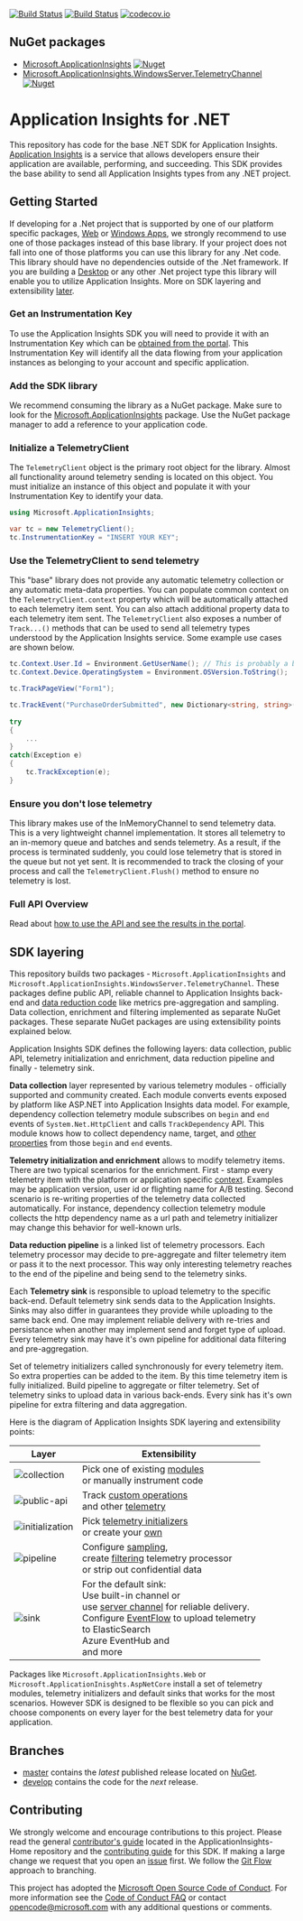 [![Build Status](https://mseng.visualstudio.com/AppInsights/_apis/build/status/ChuckNorris/AI-BaseSDK-develop-linux?branchName=develop)](https://mseng.visualstudio.com/AppInsights/_build/latest?definitionId=6237?branchName=develop)
[![Build Status](https://mseng.visualstudio.com/AppInsights/_apis/build/status/ChuckNorris/AI-BaseSDK-GitHub-Master?branchName=develop)](https://mseng.visualstudio.com/AppInsights/_build/latest?definitionId=1822?branchName=develop)
[![codecov.io](https://codecov.io/github/Microsoft/ApplicationInsights-dotnet/coverage.svg?branch=develop)](https://codecov.io/github/Microsoft/ApplicationInsights-dotnet?branch=develop)

## NuGet packages

- [Microsoft.ApplicationInsights](https://www.nuget.org/packages/Microsoft.ApplicationInsights/)
[![Nuget](https://img.shields.io/nuget/vpre/Microsoft.ApplicationInsights.svg)](https://www.nuget.org/packages/Microsoft.ApplicationInsights/)
- [Microsoft.ApplicationInsights.WindowsServer.TelemetryChannel](https://www.nuget.org/packages/Microsoft.ApplicationInsights.WindowsServer.TelemetryChannel)
[![Nuget](https://img.shields.io/nuget/vpre/Microsoft.ApplicationInsights.WindowsServer.TelemetryChannel.svg)](https://www.nuget.org/packages/Microsoft.ApplicationInsights.WindowsServer.TelemetryChannel/)

# Application Insights for .NET

This repository has code for the base .NET SDK for Application Insights. [Application Insights][AILandingPage] is a service that allows developers ensure their application are available, performing, and succeeding. This SDK provides the base ability to send all Application Insights types from any .NET project. 

## Getting Started

If developing for a .Net project that is supported by one of our platform specific packages, [Web][WebGetStarted] or [Windows Apps][WinAppGetStarted], we strongly recommend to use one of those packages instead of this base library. If your project does not fall into one of those platforms you can use this library for any .Net code. This library should have no dependencies outside of the .Net framework. If you are building a [Desktop][DesktopGetStarted] or any other .Net project type this library will enable you to utilize Application Insights. More on SDK layering and extensibility [later](#sdk-layering).

### Get an Instrumentation Key

To use the Application Insights SDK you will need to provide it with an Instrumentation Key which can be [obtained from the portal][AIKey]. This Instrumentation Key will identify all the data flowing from your application instances as belonging to your account and specific application.

### Add the SDK library

We recommend consuming the library as a NuGet package. Make sure to look for the [Microsoft.ApplicationInsights][NuGetCore] package. Use the NuGet package manager to add a reference to your application code. 

### Initialize a TelemetryClient

The `TelemetryClient` object is the primary root object for the library. Almost all functionality around telemetry sending is located on this object. You must initialize an instance of this object and populate it with your Instrumentation Key to identify your data.

```C#
using Microsoft.ApplicationInsights;

var tc = new TelemetryClient();
tc.InstrumentationKey = "INSERT YOUR KEY";
```

### Use the TelemetryClient to send telemetry

This "base" library does not provide any automatic telemetry collection or any automatic meta-data properties. You can populate common context on the `TelemetryClient.context` property which will be automatically attached to each telemetry item sent. You can also attach additional property data to each telemetry item sent. The `TelemetryClient` also exposes a number of `Track...()` methods that can be used to send all telemetry types understood by the Application Insights service. Some example use cases are shown below.

```C#
tc.Context.User.Id = Environment.GetUserName(); // This is probably a bad idea from a PII perspective.
tc.Context.Device.OperatingSystem = Environment.OSVersion.ToString();

tc.TrackPageView("Form1");

tc.TrackEvent("PurchaseOrderSubmitted", new Dictionary<string, string>() { {"CouponCode", "JULY2015" } }, new Dictionary<string, double>() { {"OrderTotal", 68.99 }, {"ItemsOrdered", 5} });
	
try
{
	...
}
catch(Exception e)
{
	tc.TrackException(e);
}
``` 

### Ensure you don't lose telemetry

This library makes use of the InMemoryChannel to send telemetry data. This is a very lightweight channel implementation. It stores all telemetry to an in-memory queue and batches and sends telemetry. As a result, if the process is terminated suddenly, you could lose telemetry that is stored in the queue but not yet sent. It is recommended to track the closing of your process and call the `TelemetryClient.Flush()` method to ensure no telemetry is lost.

### Full API Overview

Read about [how to use the API and see the results in the portal][api-overview].

## SDK layering

This repository builds two packages - `Microsoft.ApplicationInsights` and `Microsoft.ApplicationInsights.WindowsServer.TelemetryChannel`. These packages define public API, reliable channel to Application Insights back-end and [data reduction code](https://msdn.microsoft.com/magazine/mt808502) like metrics pre-aggregation and sampling. Data collection, enrichment and filtering implemented as separate NuGet packages. These separate NuGet packages are using extensibility points explained below.

Application Insights SDK defines the following layers: data collection, public API, telemetry initialization and enrichment, data reduction pipeline and finally - telemetry sink. 

**Data collection** layer represented by various telemetry modules - officially supported and community created. Each module converts events exposed by platform like ASP.NET into Application Insights data model. For example, dependency collection telemetry module subscribes on `begin` and `end` events of `System.Net.HttpClient` and calls `TrackDependency` API. This module knows how to collect dependency name, target, and [other properties](https://docs.microsoft.com/azure/application-insights/application-insights-data-model-dependency-telemetry) from those `begin` and `end` events.

**Telemetry initialization and enrichment** allows to modify telemetry items. There are two typical scenarios for the enrichment. First - stamp every telemetry item with the platform or application specific [context](https://docs.microsoft.com/azure/application-insights/application-insights-data-model-context). Examples may be application version, user id or flighting name for A/B testing. Second scenario is re-writing properties of the telemetry data collected automatically. For instance, dependency collection telemetry module collects the http dependency name as a url path and telemetry initializer may change this behavior for well-known urls.

**Data reduction pipeline** is a linked list of telemetry processors. Each telemetry processor may decide to pre-aggregate and filter telemetry item or pass it to the next processor. This way only interesting telemetry reaches to the end of the pipeline and being send to the telemetry sinks.

Each **Telemetry sink** is responsible to upload telemetry to the specific back-end. Default telemetry sink sends data to the Application Insights. Sinks may also differ in guarantees they provide while uploading to the same back end. One may implement reliable delivery with re-tries and persistance when another may implement send and forget type of upload. Every telemetry sink may have it's own pipeline for additional data filtering and pre-aggregation. 

Set of telemetry initializers called synchronously for every telemetry item. So extra properties can be added to the item. 
By this time telemetry item is fully initialized. Build pipeline to aggregate or filter telemetry. 
Set of telemetry sinks to upload data in various back-ends. Every sink has it's own pipeline for extra filtering and data aggregation.

Here is the diagram of Application Insights SDK layering and extensibility points:

| Layer                											| Extensibility   					|
|---------------------------------------------------------------|-----------------------------------------------|
| ![collection](docs/images/pipeline-01-collection.png) 		| Pick one of existing [modules](https://docs.microsoft.com/azure/application-insights/app-insights-configuration-with-applicationinsights-config#telemetry-modules-aspnet) <br> or manually instrument code |
| ![public-api](docs/images/pipeline-02-public-api.png) 		| Track [custom operations](https://docs.microsoft.com/azure/application-insights/application-insights-custom-operations-tracking) <br> and other [telemetry](https://docs.microsoft.com/azure/application-insights/app-insights-api-custom-events-metrics) |
| ![initialization](docs/images/pipeline-03-initialization.png) | Pick [telemetry initializers](https://docs.microsoft.com/azure/application-insights/app-insights-configuration-with-applicationinsights-config#telemetry-initializers-aspnet) <br> or create your [own](https://docs.microsoft.com/azure/application-insights/app-insights-api-filtering-sampling#add-properties-itelemetryinitializer) |
| ![pipeline](docs/images/pipeline-04-pipeline.png) 			| Configure [sampling](https://docs.microsoft.com/azure/application-insights/app-insights-sampling), <br> create [filtering](https://docs.microsoft.com/azure/application-insights/app-insights-api-filtering-sampling#filtering-itelemetryprocessor) telemetry processor <br> or strip out confidential data |
| ![sink](docs/images/pipeline-05-sink.png) 					|  For the default sink: <br> Use built-in channel or <br> use [server channel](https://www.nuget.org/packages/Microsoft.ApplicationInsights.WindowsServer.TelemetryChannel/) for reliable delivery. <br> Configure [EventFlow](https://github.com/Azure/diagnostics-eventflow) to upload telemetry <br> to ElasticSearch <br> Azure EventHub and <br> and more |

Packages like `Microsoft.ApplicationInsights.Web` or `Microsoft.ApplicationInisghts.AspNetCore` install a set of telemetry modules, telemetry initializers and default sinks that works for the most scenarios. However SDK is designed to be flexible so you can pick and choose components on every layer for the best telemetry data for your application.  

## Branches

- [master][master] contains the *latest* published release located on [NuGet][NuGetCore].
- [develop][develop] contains the code for the *next* release. 

## Contributing

We strongly welcome and encourage contributions to this project. Please read the general [contributor's guide][ContribGuide] located in the ApplicationInsights-Home repository and the [contributing guide](https://github.com/Microsoft/ApplicationInsights-dotnet/blob/develop/.github/CONTRIBUTING.md)  for this SDK. If making a large change we request that you open an [issue][GitHubIssue] first. We follow the [Git Flow][GitFlow] approach to branching. 

This project has adopted the [Microsoft Open Source Code of Conduct](https://opensource.microsoft.com/codeofconduct/). For more information see the [Code of Conduct FAQ](https://opensource.microsoft.com/codeofconduct/faq/) or contact [opencode@microsoft.com](mailto:opencode@microsoft.com) with any additional questions or comments.

[AILandingPage]: http://azure.microsoft.com/services/application-insights/
[api-overview]: https://azure.microsoft.com/documentation/articles/app-insights-api-custom-events-metrics/
[ContribGuide]: https://github.com/Microsoft/ApplicationInsights-Home/blob/master/CONTRIBUTING.md
[GitFlow]: http://nvie.com/posts/a-successful-git-branching-model/
[GitHubIssue]: https://github.com/Microsoft/ApplicationInsights-dotnet/issues
[master]: https://github.com/Microsoft/ApplicationInsights-dotnet/tree/master
[develop]: https://github.com/Microsoft/ApplicationInsights-dotnet/tree/development
[NuGetCore]: https://www.nuget.org/packages/Microsoft.ApplicationInsights
[WebGetStarted]: https://azure.microsoft.com/documentation/articles/app-insights-start-monitoring-app-health-usage/
[WinAppGetStarted]: https://azure.microsoft.com/documentation/articles/app-insights-windows-get-started/
[DesktopGetStarted]: https://azure.microsoft.com/documentation/articles/app-insights-windows-desktop/
[AIKey]: https://github.com/Microsoft/ApplicationInsights-Home/wiki#getting-an-application-insights-instrumentation-key
